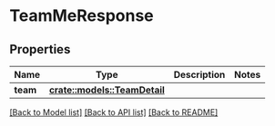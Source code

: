 # TeamMeResponse

## Properties

Name | Type | Description | Notes
------------ | ------------- | ------------- | -------------
**team** | [**crate::models::TeamDetail**](TeamDetail.md) |  | 

[[Back to Model list]](../README.md#documentation-for-models) [[Back to API list]](../README.md#documentation-for-api-endpoints) [[Back to README]](../README.md)


